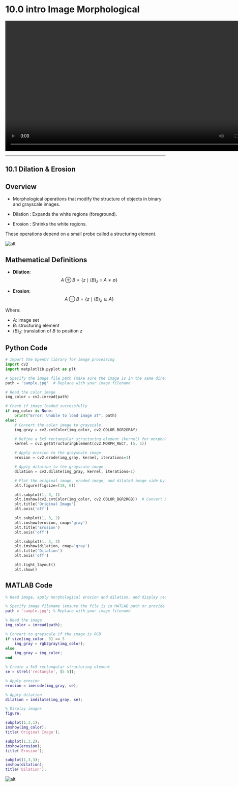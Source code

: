 # 10.0 intro Image Morphological

<video width="800" height="410" controls>
    <source src="photows/ImageSegmentation.mp4" type="video/mp4">
    Your browser does not support the video tag.
  </video>

---

## 10.1 Dilation & Erosion

##  Overview

- Morphological operations that modify the structure of objects in binary and grayscale images.

- Dilation : Expands the white regions (foreground).
- Erosion : Shrinks the white regions.

These operations depend on a small probe called a  structuring element.

![alt](photows/Morphological.png)



## Mathematical Definitions

- **Dilation**:  
  $$
  A \oplus B = \{ z \mid (B)_z \cap A \neq \emptyset \}
  $$

- **Erosion**:  
  $$
  A \ominus B = \{ z \mid (B)_z \subseteq A \}
  $$

Where:

- $A$: image set  
- $B$: structuring element  
- $(B)_z$: translation of $B$ to position $z$



## Python Code 

```python
# Import the OpenCV library for image processing
import cv2
import matplotlib.pyplot as plt

# Specify the image file path (make sure the image is in the same directory or provide full path)
path = 'sample.jpg'  # Replace with your image filename

# Read the color image
img_color = cv2.imread(path)

# Check if image loaded successfully
if img_color is None:
    print("Error: Unable to load image at", path)
else:
    # Convert the color image to grayscale
    img_gray = cv2.cvtColor(img_color, cv2.COLOR_BGR2GRAY)

    # Define a 5x5 rectangular structuring element (kernel) for morphological operations
    kernel = cv2.getStructuringElement(cv2.MORPH_RECT, (5, 5))

    # Apply erosion to the grayscale image
    erosion = cv2.erode(img_gray, kernel, iterations=1)

    # Apply dilation to the grayscale image
    dilation = cv2.dilate(img_gray, kernel, iterations=1)

    # Plot the original image, eroded image, and dilated image side by side
    plt.figure(figsize=(18, 6))

    plt.subplot(1, 3, 1)
    plt.imshow(cv2.cvtColor(img_color, cv2.COLOR_BGR2RGB))  # Convert BGR to RGB for correct display
    plt.title('Original Image')
    plt.axis('off')

    plt.subplot(1, 3, 2)
    plt.imshow(erosion, cmap='gray')
    plt.title('Erosion')
    plt.axis('off')

    plt.subplot(1, 3, 3)
    plt.imshow(dilation, cmap='gray')
    plt.title('Dilation')
    plt.axis('off')

    plt.tight_layout()
    plt.show()

```

## MATLAB Code

```matlab
% Read image, apply morphological erosion and dilation, and display results

% Specify image filename (ensure the file is in MATLAB path or provide full path)
path = 'sample.jpg'; % Replace with your image filename

% Read the image
img_color = imread(path);

% Convert to grayscale if the image is RGB
if size(img_color, 3) == 3
    img_gray = rgb2gray(img_color);
else
    img_gray = img_color;
end

% Create a 5x5 rectangular structuring element
se = strel('rectangle', [5 5]);

% Apply erosion
erosion = imerode(img_gray, se);

% Apply dilation
dilation = imdilate(img_gray, se);

% Display images
figure;

subplot(1,3,1);
imshow(img_color);
title('Original Image');

subplot(1,3,2);
imshow(erosion);
title('Erosion');

subplot(1,3,3);
imshow(dilation);
title('Dilation');

```

![alt](photows/Dilation1.png)
